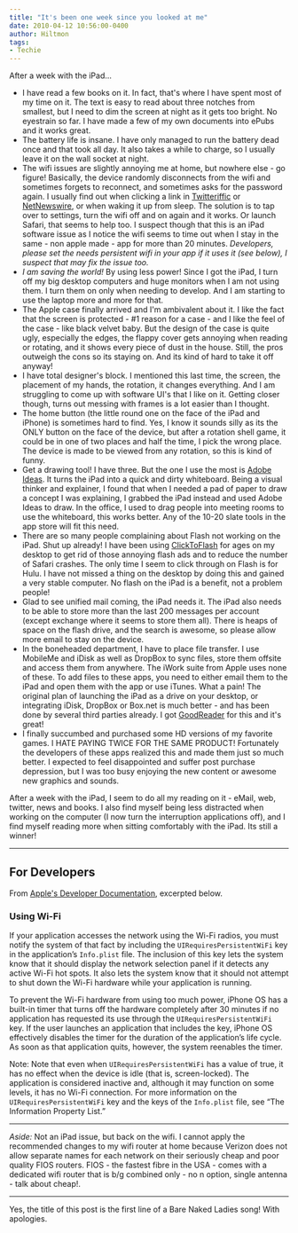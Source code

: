 ```yaml
---
title: "It's been one week since you looked at me"
date: 2010-04-12 10:56:00-0400
author: Hiltmon
tags:
- Techie
---
```


After a week with the iPad...
  
* I have read a few books on it.  In fact, that's where I have spent most of my time on it.  The text is easy to read about three notches from smallest, but I need to dim the screen at night as it gets too bright.  No eyestrain so far.  I have made a few of my own documents into ePubs and it works great.
* The battery life is insane.  I have only managed to run the battery dead once and that took all day.  It also takes a while to charge, so I usually leave it on the wall socket at night.
* The wifi issues are slightly annoying me at home, but nowhere else - go figure!  Basically, the device randomly disconnects from the wifi and sometimes forgets to reconnect, and sometimes asks for the password again.  I usually find out when clicking a link in [Twitteriffic](http://itunes.apple.com/us/app/twitterrific-for-ipad/id359914600?mt=8) or [NetNewswire](http://itunes.apple.com/us/app/netnewswire-for-ipad/id363704172?mt=8), or when waking it up from sleep.  The solution is to tap over to settings, turn the wifi off and on again and it works.  Or launch Safari, that seems to help too.    I suspect though that this is an iPad software issue as I notice the wifi seems to time out when I stay in the same - non apple made - app for more than 20 minutes.  _Developers, please set the needs persistent wifi in your app if it uses it (see below), I suspect that may fix the issue too._
* _I am saving the world!_  By using less power!  Since I got the iPad, I turn off my big desktop computers and huge monitors when I am not using them.  I turn them on only when needing to develop.  And I am starting to use the laptop more and more for that.
* The Apple case finally arrived and I'm ambivalent about it.  I like the fact that the screen is protected - #1 reason for a case - and I like the feel of the case - like black velvet baby.  But the design of the case is quite ugly, especially the edges, the flappy cover gets annoying when reading or rotating, and it shows every piece of dust in the house.  Still, the pros outweigh the cons so its staying on.  And its kind of hard to take it off anyway!
* I have total designer's block.  I mentioned this last time, the screen, the placement of my hands, the rotation, it changes everything.  And I am struggling to come up with software UI's that I like on it.  Getting closer though, turns out messing with frames is a lot easier than I thought.
* The home button (the little round one on the face of the iPad and iPhone) is sometimes hard to find.  Yes, I know it sounds silly as its the ONLY button on the face of the device, but after a rotation shell game, it could be in one of two places and half the time, I pick the wrong place.  The device is made to be viewed from any rotation, so this is kind of funny.
* Get a drawing tool!  I have three.  But the one I use the most is [Adobe Ideas](http://itunes.apple.com/us/app/adobe-ideas-1-0-for-ipad/id364617858?mt=8).  It turns the iPad into a quick and dirty whiteboard.  Being a visual thinker and explainer, I found that when I needed a pad of paper to draw a concept I was explaining, I grabbed the iPad instead and used Adobe Ideas to draw.  In the office, I used to drag people into meeting rooms to use the whiteboard, this works better.  Any of the 10-20 slate tools in the app store will fit this need.
* There are so many people complaining about Flash not working on the iPad.  Shut up already!  I have been using [ClickToFlash](http://clicktoflash.com/) for ages on my desktop to get rid of those annoying flash ads and to reduce the number of Safari crashes.  The only time I seem to click through on Flash is for Hulu.  I have not missed a thing on the desktop by doing this and gained a very stable computer.  No flash on the iPad is a benefit, not a problem people!
* Glad to see unified mail coming, the iPad needs it.  The iPad also needs to be able to store more than the last 200 messages per account (except exchange where it seems to store them all).  There is heaps of space on the flash drive, and the search is awesome, so please allow more email to stay on the device.
* In the boneheaded department, I have to place file transfer.  I use MobileMe and iDisk as well as DropBox to sync files, store them offsite and access them from anywhere.  The iWork suite from Apple uses none of these.  To add files to these apps, you need to either email them to the iPad and open them with the app or use iTunes.  What a pain!  The original plan of launching the iPad as a drive on your desktop, or integrating iDisk, DropBox or Box.net is much better - and has been done by several third parties already.  I got [GoodReader](http://www.goodiware.com/goodreader.html) for this and it's great!
* I finally succumbed and purchased some HD versions of my favorite games.  I HATE PAYING TWICE FOR THE SAME PRODUCT!  Fortunately the developers of these apps realized this and made them just so much better.  I expected to feel disappointed and suffer post purchase depression, but I was too busy enjoying the new content or awesome new graphics and sounds.

After a week with the iPad, I seem to do all my reading on it - eMail, web, twitter, news and books.  I also find myself being less distracted when working on the computer (I now turn the interruption applications off), and I find myself reading more when sitting comfortably with the iPad.  Its still a winner!

---

## For Developers

From [Apple's Developer Documentation](http://developer.apple.com/iphone/library/documentation/iPhone/Conceptual/iPhoneOSProgrammingGuide/FilesandNetworking/FilesandNetworking.html), excerpted below.

### Using Wi-Fi

If your application accesses the network using the Wi-Fi radios, you must notify the system of that fact by including the `UIRequiresPersistentWiFi` key in the application’s `Info.plist` file. The inclusion of this key lets the system know that it should display the network selection panel if it detects any active Wi-Fi hot spots. It also lets the system know that it should not attempt to shut down the Wi-Fi hardware while your application is running.

To prevent the Wi-Fi hardware from using too much power, iPhone OS has a built-in timer that turns off the hardware completely after 30 minutes if no application has requested its use through the `UIRequiresPersistentWiFi` key. If the user launches an application that includes the key, iPhone OS effectively disables the timer for the duration of the application’s life cycle. As soon as that application quits, however, the system reenables the timer.

Note: Note that even when `UIRequiresPersistentWiFi` has a value of true, it has no effect when the device is idle (that is, screen-locked). The application is considered inactive and, although it may function on some levels, it has no Wi-Fi connection.
For more information on the `UIRequiresPersistentWiFi` key and the keys of the `Info.plist` file, see “The Information Property List.”

---

*Aside:* Not an iPad issue, but back on the wifi.  I cannot apply the recommended changes to my wifi router at home because Verizon does not allow separate names for each network on their seriously cheap and poor quality FIOS routers.  FIOS - the fastest fibre in the USA - comes with a dedicated wifi router that is b/g combined only - no n option, single antenna - talk about cheap!.

---

Yes, the title of this post is the first line of a Bare Naked Ladies song!  With apologies.
